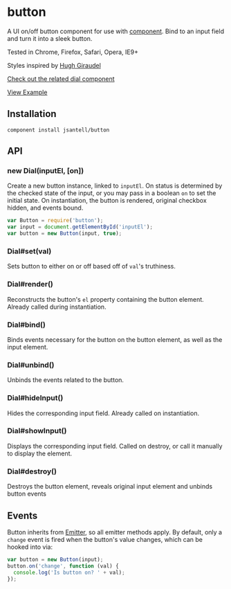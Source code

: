button
====

A UI on/off button component for use with [component](https://github.com/component/component). Bind to an input field and turn it into a sleek button.

Tested in Chrome, Firefox, Safari, Opera, IE9+

Styles inspired by [Hugh Giraudel](http://tympanus.net/Tutorials/CSS3ButtonSwitches/index.html)

[Check out the related dial component](https://jsantell.github.com/dial)

[View Example](http://jsantell.github.com/button)

## Installation

```
component install jsantell/button
```

## API

### new Dial(inputEl, [on])

Create a new button instance, linked to `inputEl`. On status is determined by the checked state of the input, or you may pass in a boolean `on` to set the initial state. On instantiation, the button is rendered, original checkbox hidden, and events bound.

```js
var Button = require('button');
var input = document.getElementById('inputEl');
var button = new Button(input, true);
```

### Dial#set(val)

Sets button to either on or off based off of `val`'s truthiness.

### Dial#render()

Reconstructs the button's `el` property containing the button element. Already called during instantiation.

### Dial#bind()

Binds events necessary for the button on the button element, as well as the input element.

### Dial#unbind()

Unbinds the events related to the button.

### Dial#hideInput()

Hides the corresponding input field. Already called on instantiation.

### Dial#showInput()

Displays the corresponding input field. Called on destroy, or call it manually to display the element.

### Dial#destroy()

Destroys the button element, reveals original input element and unbinds button events

## Events

Button inherits from [Emitter](https://github.com/component/emitter), so all emitter methods apply. By default, only a `change` event is fired when the button's value changes, which can be hooked into via:

```js
var button = new Button(input);
button.on('change', function (val) {
  console.log('Is button on? ' + val);
});
```
